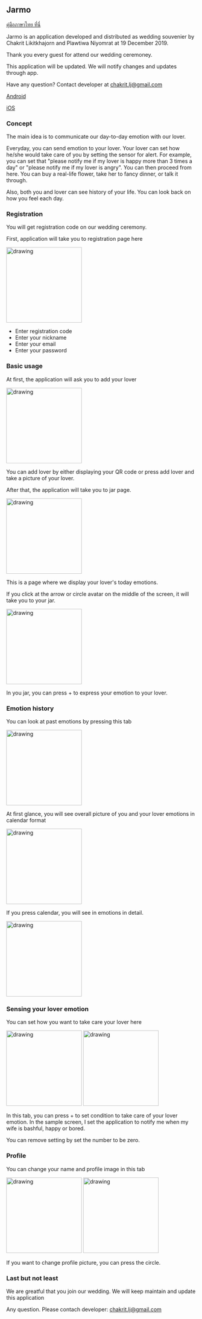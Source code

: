 ## Jarmo

[คุ่มือภาษาไทย ที่นี่](./manual.md)

Jarmo is an application developed and distributed as wedding souvenier by Chakrit Likitkhajorn and Plawtiwa Niyomrat at 19 December 2019.

Thank you every guest for attend our wedding ceremoney.

This application will be updated. We will notify changes and updates through app.

Have any question? Contact developer at chakrit.lj@gmail.com

[Android](https://play.google.com/store/apps/details?id=com.chrisza.jarmotion)

[iOS](https://apps.apple.com/th/app/jarmotion/id1486016343)

### Concept

The main idea is to communicate our day-to-day emotion with our lover.

Everyday, you can send emotion to your lover. Your lover can set how he/she would take care of you by setting the sensor for alert. For example, you can set that "please notify me if my lover is happy more than 3 times a day" or "please notify me if my lover is angry". You can then proceed from here. You can buy a real-life flower, take her to fancy dinner, or talk it through.

Also, both you and lover can see history of your life. You can look back on how you feel each day.

### Registration

You will get registration code on our wedding ceremony.

First, application will take you to registration page here

<img src="manual/register_screen_1.png" alt="drawing" width="200"/>

- Enter registration code
- Enter your nickname
- Enter your email
- Enter your password

### Basic usage

At first, the application will ask you to add your lover

<img src="manual/no_lover.png" alt="drawing" width="200"/>

You can add lover by either displaying your QR code or press add lover and take a picture of your lover.

After that, the application will take you to jar page.

<img src="manual/lover_jar.png" alt="drawing" width="200"/>

This is a page where we display your lover's today emotions.

If you click at the arrow or circle avatar on the middle of the screen, it will take you to your jar.

<img src="manual/my_jar.png" alt="drawing" width="200"/>

In you jar, you can press + to express your emotion to your lover.

### Emotion history

You can look at past emotions by pressing this tab

<img src="manual/tab_calendar.png" alt="drawing" width="200"/>

At first glance, you will see overall picture of you and your lover emotions in calendar format

<img src="manual/calendar.png" alt="drawing" width="200"/>

If you press calendar, you will see in emotions in detail.

<img src="manual/calendar_detail.png" alt="drawing" width="200"/>

### Sensing your lover emotion

You can set how you want to take care your lover here

<img src="manual/tab_sensor.png" alt="drawing" width="200"/>

<img src="manual/sensor.png" alt="drawing" width="200"/>

In this tab, you can press + to set condition to take care of your lover emotion. In the sample screen, I set the application to notify me when my wife is bashful, happy or bored.

You can remove setting by set the number to be zero.

### Profile

You can change your name and profile image in this tab

<img src="manual/tab_sensor.png" alt="drawing" width="200"/>

<img src="manual/profile.png" alt="drawing" width="200"/>

If you want to change profile picture, you can press the circle.

### Last but not least

We are greatful that you join our wedding. We will keep maintain and update this application

Any question. Please contach developer: chakrit.lj@gmail.com
